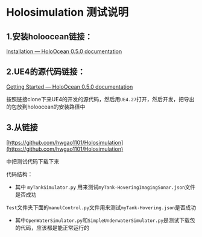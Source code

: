 # Holosimulation 测试说明

## 1.安装holoocean链接：

[Installation — HoloOcean 0.5.0 documentation](https://holoocean.readthedocs.io/en/master/usage/installation.html)

## 2.UE4的源代码链接：

[Getting Started — HoloOcean 0.5.0 documentation](https://holoocean.readthedocs.io/en/master/develop/start.html)

按照链接clone下来UE4的开发的源代码，然后用`UE4.27`打开，然后开发，把导出的包放到holoocean的安装路径中

## 3.从链接

[https://github.com/hwgao1101/Holosimulation](https://github.com/hwgao1101/Holosimulation)

中把测试代码下载下来

代码结构：

- 其中 `myTankSimulator.py` 用来测试`myTank-HoveringImagingSonar.json`文件是否成功

`Test`文件夹下面的`manulControl.py`文件用来测试`myTank-Hovering.json`是否成功

- 其中`OpenWaterSimulator.py`和`SimpleUnderwaterSimulator.py`是测试下载包的代码，应该都是能正常运行的
